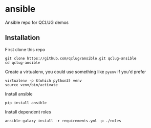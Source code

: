# ansible
Ansible repo for QCLUG demos

## Installation
First clone this repo
```
git clone https://github.com/qclug/ansible.git qclug-ansible
cd qclug-ansible
```
Create a virtualenv, you could use something like `pyenv` if you'd prefer
```
virtualenv -p $(which python3) venv
source venv/bin/activate
```
Install ansible
```
pip install ansible
```
Install dependent roles
```
ansible-galaxy install -r requirements.yml -p ./roles
```
